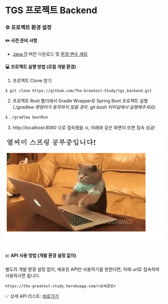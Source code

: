 # TGS 프로젝트 Backend

### :gear: 프로젝트 환경 설정

#### :pencil2: 사전 준비 사항

- <a href="https://www.oracle.com/kr/java/technologies/javase/jdk11-archive-downloads.html">Java 11</a> 버전 다운로드 및 <a href="https://blog.naver.com/PostView.naver?blogId=cmh348&logNo=222110413109">환경 변수 세팅</a>



#### :computer: 프로젝트 실행 방법 (로컬 개발 환경)

1. 프로젝트 Clone 받기

```bash
$ git clone https://github.com/The-Greatest-Study/tgs_backend.git
```



2. 프로젝트 Root 폴더에서 Gradle Wrapper로 Spring Boot 프로젝트 실행 *(./gradlew 명령어가 동작하지 않을 경우, git bash 터미널에서 실행해주세요)*

```bash
$ ./gradlew bootRun
```



3. http://localhost:8080 으로 접속했을 시, 아래와 같은 화면이 뜨면 접속 성공!

![열씨미 공부하는 고앵이](assets/main.png)

#### :chart_with_upwards_trend: API 사용 방법 (개발 환경 설정 없이)

별도의 개발 환경 설정 없이, 배포된 API만 사용하기를 원한다면, 아래 url로 접속하여 사용하시면 됩니다.

```
https://the-greatest-study.herokuapp.com/<상세경로>
```

:white_check_mark: 상세 API 리스트: <a href="https://www.notion.so/API-9ac22ff286c14c16a2093438c951a870">바로가기</a>
